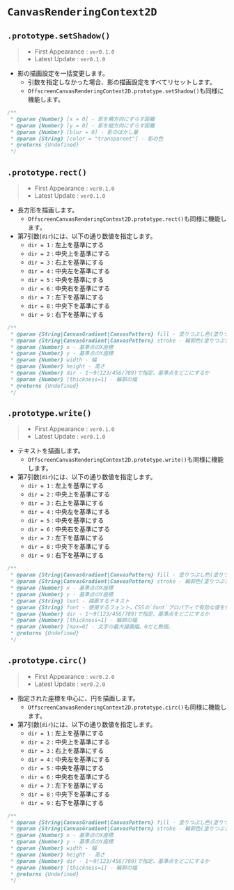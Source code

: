 # `CanvasRenderingContext2D`

## `.prototype.setShadow()`

> - First Appearance : `ver0.1.0`
> - Latest Update : `ver0.1.0`

- 影の描画設定を一括変更します。
    - 引数を指定しなかった場合、影の描画設定をすべてリセットします。
    - `OffscreenCanvasRenderingContext2D.prototype.setShadow()`も同様に機能します。

```js
/**
 * @param {Number} [x = 0] - 影を横方向にずらす距離
 * @param {Number} [y = 0] - 影を縦方向にずらす距離
 * @param {Number} [blur = 0] - 影のぼかし量
 * @param {String} [color = "transparent"] - 影の色
 * @returns {Undefined}
 */
```

## `.prototype.rect()`

> - First Appearance : `ver0.1.0`
> - Latest Update : `ver0.1.0`

- 長方形を描画します。
    - `OffscreenCanvasRenderingContext2D.prototype.rect()`も同様に機能します。
- 第7引数(`dir`)には、以下の通り数値を指定します。
    - `dir = 1` : 左上を基準にする
    - `dir = 2` : 中央上を基準にする
    - `dir = 3` : 右上を基準にする
    - `dir = 4` : 中央左を基準にする
    - `dir = 5` : 中央を基準にする
    - `dir = 6` : 中央右を基準にする
    - `dir = 7` : 左下を基準にする
    - `dir = 8` : 中央下を基準にする
    - `dir = 9` : 右下を基準にする

```js
/**
 * @param {String|CanvasGradient|CanvasPattern} fill - 塗りつぶし色(塗りつぶさない場合は"none"を指定)
 * @param {String|CanvasGradient|CanvasPattern} stroke - 輪郭色(塗りつぶさない場合は"none"を指定)
 * @param {Number} x - 基準点のX座標
 * @param {Number} y - 基準点のY座標
 * @param {Number} width - 幅
 * @param {Number} height - 高さ
 * @param {Number} dir - 1〜9(123/456/789)で指定、基準点をどこにするか
 * @param {Number} [thickness=1] - 輪郭の幅
 * @returns {Undefined}
 */
```

## `.prototype.write()`

> - First Appearance : `ver0.1.0`
> - Latest Update : `ver0.1.0`

- テキストを描画します。
    - `OffscreenCanvasRenderingContext2D.prototype.write()`も同様に機能します。
- 第7引数(`dir`)には、以下の通り数値を指定します。
    - `dir = 1` : 左上を基準にする
    - `dir = 2` : 中央上を基準にする
    - `dir = 3` : 右上を基準にする
    - `dir = 4` : 中央左を基準にする
    - `dir = 5` : 中央を基準にする
    - `dir = 6` : 中央右を基準にする
    - `dir = 7` : 左下を基準にする
    - `dir = 8` : 中央下を基準にする
    - `dir = 9` : 右下を基準にする

```js
/**
 * @param {String|CanvasGradient|CanvasPattern} fill - 塗りつぶし色(塗りつぶさない場合は"none"を指定)
 * @param {String|CanvasGradient|CanvasPattern} stroke - 輪郭色(塗りつぶさない場合は"none"を指定)
 * @param {Number} x - 基準点のX座標
 * @param {Number} y - 基準点のY座標
 * @param {String} text - 描画するテキスト
 * @param {String} font - 使用するフォント。CSSの`font`プロパティで有効な値を使用
 * @param {Number} dir - 1〜9(123/456/789)で指定、基準点をどこにするか
 * @param {Number} [thickness=1] - 輪郭の幅
 * @param {Number} [max=0] - 文字の最大描画幅。0だと無視。
 * @returns {Undefined}
 */
```

## `.prototype.circ()`

> - First Appearance : `ver0.2.0`
> - Latest Update : `ver0.2.0`

- 指定された座標を中心に、円を描画します。
    - `OffscreenCanvasRenderingContext2D.prototype.circ()`も同様に機能します。
- 第7引数(`dir`)には、以下の通り数値を指定します。
    - `dir = 1` : 左上を基準にする
    - `dir = 2` : 中央上を基準にする
    - `dir = 3` : 右上を基準にする
    - `dir = 4` : 中央左を基準にする
    - `dir = 5` : 中央を基準にする
    - `dir = 6` : 中央右を基準にする
    - `dir = 7` : 左下を基準にする
    - `dir = 8` : 中央下を基準にする
    - `dir = 9` : 右下を基準にする

```js
/**
 * @param {String|CanvasGradient|CanvasPattern} fill - 塗りつぶし色(塗りつぶさない場合は"none"を指定)
 * @param {String|CanvasGradient|CanvasPattern} stroke - 輪郭色(塗りつぶさない場合は"none"を指定)
 * @param {Number} x - 基準点のX座標
 * @param {Number} y - 基準点のY座標
 * @param {Number} width - 幅
 * @param {Number} height - 高さ
 * @param {Number} dir - 1〜9(123/456/789)で指定、基準点をどこにするか
 * @param {Number} [thickness=1] - 輪郭の幅
 * @returns {Undefined}
 */
```